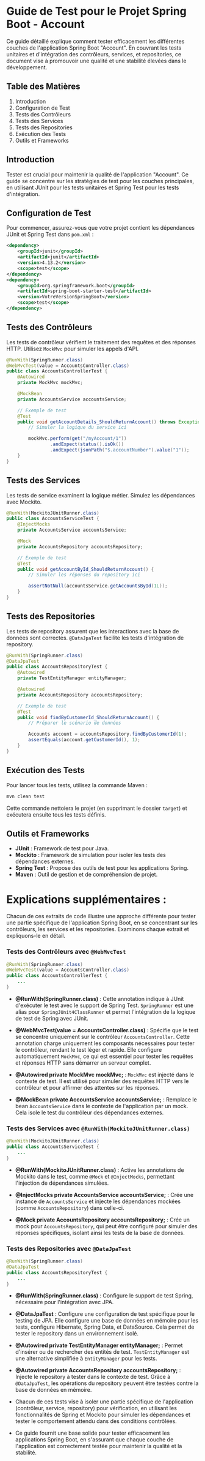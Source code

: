 # Guide de Test pour le Projet Spring Boot - Account

Ce guide détaillé explique comment tester efficacement les différentes couches de l'application Spring Boot "Account". En couvrant les tests unitaires et d'intégration des contrôleurs, services, et repositories, ce document vise à promouvoir une qualité et une stabilité élevées dans le développement.

## Table des Matières

1. Introduction
2. Configuration de Test
3. Tests des Contrôleurs
4. Tests des Services
5. Tests des Repositories
6. Exécution des Tests
7. Outils et Frameworks

## Introduction

Tester est crucial pour maintenir la qualité de l'application "Account". Ce guide se concentre sur les stratégies de test pour les couches principales, en utilisant JUnit pour les tests unitaires et Spring Test pour les tests d'intégration.

## Configuration de Test

Pour commencer, assurez-vous que votre projet contient les dépendances JUnit et Spring Test dans `pom.xml` :

```xml
<dependency>
    <groupId>junit</groupId>
    <artifactId>junit</artifactId>
    <version>4.13.2</version>
    <scope>test</scope>
</dependency>
<dependency>
    <groupId>org.springframework.boot</groupId>
    <artifactId>spring-boot-starter-test</artifactId>
    <version>VotreVersionSpringBoot</version>
    <scope>test</scope>
</dependency>
```

## Tests des Contrôleurs

Les tests de contrôleur vérifient le traitement des requêtes et des réponses HTTP. Utilisez `MockMvc` pour simuler les appels d'API.

```java
@RunWith(SpringRunner.class)
@WebMvcTest(value = AccountsController.class)
public class AccountsControllerTest {
    @Autowired
    private MockMvc mockMvc;

    @MockBean
    private AccountsService accountsService;

    // Exemple de test
    @Test
    public void getAccountDetails_ShouldReturnAccount() throws Exception {
        // Simuler la logique du service ici

        mockMvc.perform(get("/myAccount/1"))
                .andExpect(status().isOk())
                .andExpect(jsonPath("$.accountNumber").value("1"));
    }
}
```

## Tests des Services

Les tests de service examinent la logique métier. Simulez les dépendances avec Mockito.

```java
@RunWith(MockitoJUnitRunner.class)
public class AccountsServiceTest {
    @InjectMocks
    private AccountsService accountsService;

    @Mock
    private AccountsRepository accountsRepository;

    // Exemple de test
    @Test
    public void getAccountById_ShouldReturnAccount() {
        // Simuler les réponses du repository ici

        assertNotNull(accountsService.getAccountsById(1L));
    }
}
```

## Tests des Repositories

Les tests de repository assurent que les interactions avec la base de données sont correctes. `@DataJpaTest` facilite les tests d'intégration de repository.

```java
@RunWith(SpringRunner.class)
@DataJpaTest
public class AccountsRepositoryTest {
    @Autowired
    private TestEntityManager entityManager;

    @Autowired
    private AccountsRepository accountsRepository;

    // Exemple de test
    @Test
    public void findByCustomerId_ShouldReturnAccount() {
        // Préparer le scénario de données

        Accounts account = accountsRepository.findByCustomerId(1);
        assertEquals(account.getCustomerId(), 1);
    }
}
```

## Exécution des Tests

Pour lancer tous les tests, utilisez la commande Maven :

```bash
mvn clean test
```

Cette commande nettoiera le projet (en supprimant le dossier `target`) et exécutera ensuite tous les tests définis.

## Outils et Frameworks

- **JUnit** : Framework de test pour Java.
- **Mockito** : Framework de simulation pour isoler les tests des dépendances externes.
- **Spring Test** : Propose des outils de test pour les applications Spring.
- **Maven** : Outil de gestion et de compréhension de projet.

# Explications supplémentaires : 

Chacun de ces extraits de code illustre une approche différente pour tester une partie spécifique de l'application Spring Boot, en se concentrant sur les contrôleurs, les services et les repositories. Examinons chaque extrait et expliquons-le en détail.

### Tests des Contrôleurs avec `@WebMvcTest`

```java
@RunWith(SpringRunner.class)
@WebMvcTest(value = AccountsController.class)
public class AccountsControllerTest {
    ...
}
```

- **@RunWith(SpringRunner.class)** : Cette annotation indique à JUnit d'exécuter le test avec le support de Spring Test. `SpringRunner` est une alias pour `SpringJUnit4ClassRunner` et permet l'intégration de la logique de test de Spring avec JUnit.

- **@WebMvcTest(value = AccountsController.class)** : Spécifie que le test se concentre uniquement sur le contrôleur `AccountsController`. Cette annotation charge uniquement les composants nécessaires pour tester le contrôleur, rendant le test léger et rapide. Elle configure automatiquement `MockMvc`, ce qui est essentiel pour tester les requêtes et réponses HTTP sans démarrer un serveur complet.

- **@Autowired private MockMvc mockMvc;** : `MockMvc` est injecté dans le contexte de test. Il est utilisé pour simuler des requêtes HTTP vers le contrôleur et pour affirmer des attentes sur les réponses.

- **@MockBean private AccountsService accountsService;** : Remplace le bean `AccountsService` dans le contexte de l'application par un mock. Cela isole le test du contrôleur des dépendances externes.

### Tests des Services avec `@RunWith(MockitoJUnitRunner.class)`

```java
@RunWith(MockitoJUnitRunner.class)
public class AccountsServiceTest {
    ...
}
```

- **@RunWith(MockitoJUnitRunner.class)** : Active les annotations de Mockito dans le test, comme `@Mock` et `@InjectMocks`, permettant l'injection de dépendances simulées.

- **@InjectMocks private AccountsService accountsService;** : Crée une instance de `AccountsService` et injecte les dépendances mockées (comme `AccountsRepository`) dans celle-ci.

- **@Mock private AccountsRepository accountsRepository;** : Crée un mock pour `AccountsRepository`, qui peut être configuré pour simuler des réponses spécifiques, isolant ainsi les tests de la base de données.

### Tests des Repositories avec `@DataJpaTest`

```java
@RunWith(SpringRunner.class)
@DataJpaTest
public class AccountsRepositoryTest {
    ...
}
```

- **@RunWith(SpringRunner.class)** : Configure le support de test Spring, nécessaire pour l'intégration avec JPA.

- **@DataJpaTest** : Configure une configuration de test spécifique pour le testing de JPA. Elle configure une base de données en mémoire pour les tests, configure Hibernate, Spring Data, et DataSource. Cela permet de tester le repository dans un environnement isolé.

- **@Autowired private TestEntityManager entityManager;** : Permet d'insérer ou de rechercher des entités de test. `TestEntityManager` est une alternative simplifiée à `EntityManager` pour les tests.

- **@Autowired private AccountsRepository accountsRepository;** : Injecte le repository à tester dans le contexte de test. Grâce à `@DataJpaTest`, les opérations du repository peuvent être testées contre la base de données en mémoire.

- Chacun de ces tests vise à isoler une partie spécifique de l'application (contrôleur, service, repository) pour vérification, en utilisant les fonctionnalités de Spring et Mockito pour simuler les dépendances et tester le comportement attendu dans des conditions contrôlées.
- Ce guide fournit une base solide pour tester efficacement les applications Spring Boot, en s'assurant que chaque couche de l'application est correctement testée pour maintenir la qualité et la stabilité.

